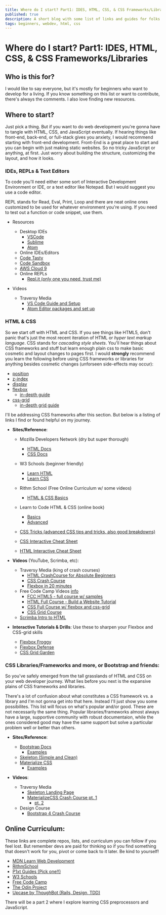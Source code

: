 ```yaml
---
title: Where do I start? Part1: IDES, HTML, CSS, & CSS Frameworks/Libraries
published: true
description: A short blog with some list of links and guides for folks starting out.
tags: beginners, webdev, html, css
---
```

# Where do I start? Part1: IDES, HTML, CSS, & CSS Frameworks/Libraries
## Who is this for?

I would like to say everyone, but it's mostly for beginners who want to develop for a living. If you know something on this list or want to contribute, there's always the comments. I also love finding new resources.

## Where to start?

Just pick a thing. But if you want to do web development you're gonna have to tangle with HTML, CSS, and JavaScript eventually. If hearing things like front-end, back-end, or full-stack gives you anxiety, I would recommend starting with front-end development. Front-End is a great place to start and you can begin with just making static websites. So no tricky JavaScript or anything, at first. Just worry about building the structure, customizing the layout, and how it looks.

### IDEs, REPLs & Text Editors

To code you'll need either some sort of Interactive Development Environment or IDE, or a text editor like Notepad. But I would suggest you use a code editor.

REPL stands for Read, Eval, Print, Loop and there are neat online ones customized to be used for whatever environment you're using. If you need to test out a function or code snippet, use them.

- Resources

  - Desktop IDEs
    - [VSCode](https://code.visualstudio.com/)
    - [Sublime](https://www.sublimetext.com/)
    - [Atom](https://atom.io/)
  - Online IDEs/Editors
  - [Code Tasty](https://codetasty.com/)
  - [Code Sandbox](https://codesandbox.io/)
  - [AWS Cloud 9](https://aws.amazon.com/cloud9/?origin=c9io)
  - Online REPLs
    - [Repl.it (only one you need, trust me)](https://repl.it/)

- Videos
  - Traversy Media
    - [VS Code Guide and Setup](https://www.youtube.com/watch?v=fnPhJHN0jTE)
    - [Atom Editor packages and set up](https://www.youtube.com/watch?v=aiXNKHKWlmY)

### HTML & CSS

So we start off with HTML and CSS. If you see things like HTML5, don't panic that's just the most recent iteration of HTML or _hyper text markup language_. CSS stands for _cascading style sheets_. You'll hear things about CSS frameworks and stuff but learn enough plain css to make basic cosmetic and layout changes to pages first. I would **strongly** recommend you learn the following before using CSS frameworks or libraries for anything besides cosmetic changes (unforseen side-effects may occur):

- [position](https://developer.mozilla.org/en-US/docs/Learn/CSS/CSS_layout/Positioning)
- [z-index](https://developer.mozilla.org/en-US/docs/Web/CSS/z-index)
- [display](https://www.w3schools.com/css/css_display_visibility.asp)
- [flexbox](https://www.w3schools.com/css/css3_flexbox.asp)
  - [in-depth guide](https://css-tricks.com/snippets/css/a-guide-to-flexbox/)
- [css-grid](https://www.w3schools.com/css/css_grid.asp)
  - [in-depth grid guide](https://css-tricks.com/snippets/css/complete-guide-grid/)

I'll be addressing CSS frameworks after this section. But below is a listing of links I find or found helpful on my journey.

- **Sites/Reference**:

  - Mozilla Developers Network (dry but super thorough)
    - [HTML Docs](https://developer.mozilla.org/en-US/docs/Web/HTML)
    - [CSS Docs ](https://developer.mozilla.org/en-US/docs/Web/CSS)
  - W3 Schools (beginner friendly)
    - [Learn HTML](https://www.w3schools.com/html/default.asp)
    - [Learn CSS](https://www.w3schools.com/css/default.asp)
  - Rithm School (Free Online Curriculum w/ some videos)
    - [ HTML & CSS Basics](https://www.rithmschool.com/courses/html-css-fundamentals)
  - Learn to Code HTML & CSS (online book)

    - [Basics](https://learn.shayhowe.com/html-css/)
    - [Advanced](https://learn.shayhowe.com/advanced-html-css/)

  - [CSS Tricks (advanced CSS tips and tricks, also good breakdowns)](https://css-tricks.com/)
  - [CSS Interactive Cheat Sheet](https://htmlcheatsheet.com/css/)
  - [HTML Interactive Cheat Sheet](https://htmlcheatsheet.com/)

- **Videos** (YouTube, Scrimba, etc):
  - Traversy Media (king of crash courses)
    - [HTML CrashCourse for Absolute Beginners](https://www.youtube.com/watch?v=UB1O30fR-EE)
    - [CSS Crash Course](https://www.youtube.com/watch?v=yfoY53QXEnI&t=1s)
    - [Flexbox in 20 minutes](https://www.youtube.com/watch?v=JJSoEo8JSnc&t=449s)
  - Free Code Camp Videos [info]()
    - [FCC HTML5 - full course w/ samples](https://www.youtube.com/watch?v=DPnqb74Smug)
    - [HTML Full Course - Build a Website Tutorial](https://www.youtube.com/watch?v=pQN-pnXPaVg)
    - [CSS Full Course w/ flexbox and css-grid](https://www.youtube.com/watch?v=ieTHC78giGQ)
    - [CSS Grid Course](https://www.youtube.com/watch?v=t6CBKf8K_Ac)
  - [Scrimba Intro to HTML](https://scrimba.com/g/ghtml)
- **Interactive Tutorials & Drills**: Use these to sharpen your Flexbox and CSS-grid skills
  - [Flexbox Froggy](http://flexboxfroggy.com/)
  - [Flexbox Defense](http://www.flexboxdefense.com/)
  - [CSS Grid Garden](https://cssgridgarden.com/)

### CSS Libraries/Frameworks and more, or Bootstrap and friends:

So you've safely emerged from the tall grasslands of HTML and CSS on your web developer journey. What lies before you next is the expansive plains of CSS frameworks and libraries.

There's a lot of confusion about what constitutes a CSS framework vs. a library and I'm not gonna get into that here. Instead I'll just show you some possibilites. This list will focus on what's popular and/or good. These are not necessarily the same thing. Popular libraries/frameworks almost always have a large, supportive community with robust documentaion, while the ones considered good may have the same support but solve a particular problem well or better than others.

- **Sites/Reference**:

  - [Bootstrap Docs](https://getbootstrap.com/)
    - [Examples](https://getbootstrap.com/docs/4.3/examples/)
  - [Skeleton (Simple and Clean)](http://getskeleton.com/)
  - [Materialize CSS](https://materializecss.com/)
    - [Examples](https://materializecss.com/showcase.html)

- **Videos**:
  - Traversy Media
    - [Skeleton Landing Page](https://www.youtube.com/watch?v=nVANwdryGVc&t=1s)
    - [MaterializeCSS Crash Course pt. 1](https://www.youtube.com/watch?v=nqT8c5OFjEQ&t=24s)
      - [pt. 2](https://www.youtube.com/watch?v=ZpduVPHZ5Aw)
  - Design Course
    - [Bootstrap 4 Crash Course](https://www.youtube.com/watch?v=hnCmSXCZEpU)

## Online Curriculum:

These links are complete repos, lists, and curriculum you can follow if you feel lost. But remember devs are paid for thinking so if you find something that doesn't work for you, pivot or come back to it later. Be kind to yourself!

- [MDN Learn Web Development](https://developer.mozilla.org/en-US/docs/Learn)
- [RithmSchool](https://www.rithmschool.com/courses)
- [P1xt Guides (Pick one!!)](https://github.com/P1xt/p1xt-guides)
- [W3 Schools](https://www.w3schools.com/)
- [Free Code Camp](https://learn.freecodecamp.org/)
- [The Odin Project](https://www.theodinproject.com/)
- [Upcase by ThoughBot (Rails, Design, TDD)](https://thoughtbot.com/upcase)

There will be a part 2 where I explore learning CSS preprocessors and JavaScript.
